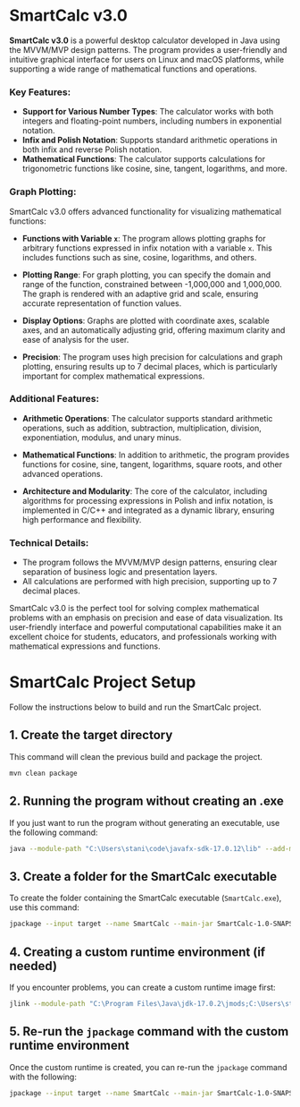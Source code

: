 # SmartCalc v3.0

**SmartCalc v3.0** is a powerful desktop calculator developed in Java using the MVVM/MVP design patterns. The program provides a user-friendly and intuitive graphical interface for users on Linux and macOS platforms, while supporting a wide range of mathematical functions and operations.

### Key Features:

- **Support for Various Number Types**: The calculator works with both integers and floating-point numbers, including numbers in exponential notation.
- **Infix and Polish Notation**: Supports standard arithmetic operations in both infix and reverse Polish notation.
- **Mathematical Functions**: The calculator supports calculations for trigonometric functions like cosine, sine, tangent, logarithms, and more.

### Graph Plotting:

SmartCalc v3.0 offers advanced functionality for visualizing mathematical functions:

- **Functions with Variable `x`**: The program allows plotting graphs for arbitrary functions expressed in infix notation with a variable `x`. This includes functions such as sine, cosine, logarithms, and others.
  
- **Plotting Range**: For graph plotting, you can specify the domain and range of the function, constrained between -1,000,000 and 1,000,000. The graph is rendered with an adaptive grid and scale, ensuring accurate representation of function values.

- **Display Options**: Graphs are plotted with coordinate axes, scalable axes, and an automatically adjusting grid, offering maximum clarity and ease of analysis for the user.

- **Precision**: The program uses high precision for calculations and graph plotting, ensuring results up to 7 decimal places, which is particularly important for complex mathematical expressions.

### Additional Features:

- **Arithmetic Operations**: The calculator supports standard arithmetic operations, such as addition, subtraction, multiplication, division, exponentiation, modulus, and unary minus.
  
- **Mathematical Functions**: In addition to arithmetic, the program provides functions for cosine, sine, tangent, logarithms, square roots, and other advanced operations.

- **Architecture and Modularity**: The core of the calculator, including algorithms for processing expressions in Polish and infix notation, is implemented in C/C++ and integrated as a dynamic library, ensuring high performance and flexibility.

### Technical Details:

- The program follows the MVVM/MVP design patterns, ensuring clear separation of business logic and presentation layers.
- All calculations are performed with high precision, supporting up to 7 decimal places.

SmartCalc v3.0 is the perfect tool for solving complex mathematical problems with an emphasis on precision and ease of data visualization. Its user-friendly interface and powerful computational capabilities make it an excellent choice for students, educators, and professionals working with mathematical expressions and functions.


# SmartCalc Project Setup

Follow the instructions below to build and run the SmartCalc project.

## 1. Create the target directory
This command will clean the previous build and package the project.
```bash
mvn clean package
```

## 2. Running the program without creating an .exe
If you just want to run the program without generating an executable, use the following command:
```bash
java --module-path "C:\Users\stani\code\javafx-sdk-17.0.12\lib" --add-modules javafx.controls,javafx.fxml -jar target/SmartCalc-1.0-SNAPSHOT.jar
```

## 3. Create a folder for the SmartCalc executable
To create the folder containing the SmartCalc executable (`SmartCalc.exe`), use this command:
```bash
jpackage --input target --name SmartCalc --main-jar SmartCalc-1.0-SNAPSHOT.jar --main-class school21.smartcalc.application.smartcalc.HelloApplication --type app-image
```

## 4. Creating a custom runtime environment (if needed)
If you encounter problems, you can create a custom runtime image first:
```bash
jlink --module-path "C:\Program Files\Java\jdk-17.0.2\jmods;C:\Users\stani\code\javafx-sdk-17.0.12\lib" --add-modules javafx.controls,javafx.fxml --output target/runtime
```

## 5. Re-run the `jpackage` command with the custom runtime environment
Once the custom runtime is created, you can re-run the `jpackage` command with the following:
```bash
jpackage --input target --name SmartCalc --main-jar SmartCalc-1.0-SNAPSHOT.jar --main-class school21.smartcalc.application.smartcalc.HelloApplication --type app-image --runtime-image target/runtime --java-options "-Dprism.order=sw"
```